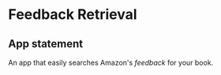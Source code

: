 # Feedback Retrieval

## App statement
An app that easily searches Amazon's *feedback* for your book.
